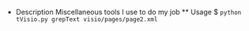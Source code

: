 * Description
Miscellaneous tools I use to do my job
** Usage
$ `python tVisio.py grepText visio/pages/page2.xml`

